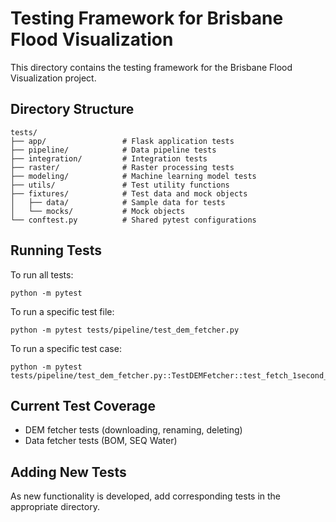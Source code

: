 # Testing Framework for Brisbane Flood Visualization

This directory contains the testing framework for the Brisbane Flood Visualization project.

## Directory Structure

```
tests/
├── app/                 # Flask application tests
├── pipeline/            # Data pipeline tests
├── integration/         # Integration tests
├── raster/              # Raster processing tests
├── modeling/            # Machine learning model tests
├── utils/               # Test utility functions
├── fixtures/            # Test data and mock objects
│   ├── data/            # Sample data for tests
│   └── mocks/           # Mock objects
└── conftest.py          # Shared pytest configurations
```

## Running Tests

To run all tests:
```
python -m pytest
```

To run a specific test file:
```
python -m pytest tests/pipeline/test_dem_fetcher.py
```

To run a specific test case:
```
python -m pytest tests/pipeline/test_dem_fetcher.py::TestDEMFetcher::test_fetch_1second_dem
```

## Current Test Coverage

- DEM fetcher tests (downloading, renaming, deleting)
- Data fetcher tests (BOM, SEQ Water)

## Adding New Tests

As new functionality is developed, add corresponding tests in the appropriate directory.
